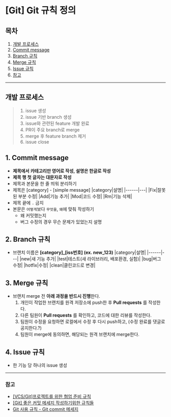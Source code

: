 [Git] Git 규칙 정의
===============
## 목차
1. [개발 프로세스](#개발-프로세스)
2. [Commit message](#1-commit-message)
3. [Branch 규칙](#2-branch-규칙)
4. [Merge 규칙](#3-merge-규칙)
5. [Issue 규칙](#4-issue-규칙)
6. [참고](#참고)
---

## 개발 프로세스
> 1. issue 생성
> 2. issue 기반 branch 생성
> 3. issue와 관련된 feature 개발 완료
> 4. PR이 주요 branch로 merge
> 5. merge 후 feature branch 제거
> 6. issue close

## 1. Commit message
- **제목에서 카테고리만 영어로 작성, 설명은 한글로 작성**
- **제목 행 첫 글자는 대문자로 작성**
- 제목과 본문을 한 줄 띄워 분리하기
- 제목은 [category] - [simple message]
  |category|설명|
  |------|---|
  |Fix|잘못된 부분 수정|
  |Add|기능 추가|
  |Mod|코드 수정|
  |Rm|기능 삭제|
- 제목 끝에 `.` 금지
- 본문은 `어떻게`보다 `무엇을`, `왜`에 맞춰 작성하기
    - 왜 커밋했는지
    - 버그 수정의 경우 무슨 문제가 있었는지 설명

## 2. Branch 규칙
- 브랜치 이름은 **[category]_[iss번호] (ex. new_123)**
  |category|설명|
  |------|---|
  |new|새 기능 추가|
  |test|테스트(새 라이브러리, 배포환경, 실험)|
  |bug|버그 수정|
  |hotfix|수정|
  |clean|클린코드로 변경|
  
## 3. Merge 규칙
- 브랜치 merge 전 **아래 과정을 반드시 진행**한다.
    1. 개인이 작업한 브랜치를 원격 저장소에 push한 후 **Pull requests** 를 작성한다.
    2. 다른 팀원이 **Pull requests** 를 확인하고, 코드에 대한 리뷰를 작성한다.
    3. 팀원이 수정을 요청하면 로컬에서 수정 후 다시 push하고, (수정 완료를 댓글로 공지한다.?)
    4. 팀원이 merge에 동의하면, 해당되는 원격 브랜치에 merge한다.
  
## 4. Issue 규칙
- 한 기능 당 하나의 issue 생성



---

### 참고
- [[VCS/Git]프로젝트를 위한 협업 준비 규칙](https://nomad-programmer.tistory.com/35)
- [[Git] 좋은 커밋 메세지 작성하기위한 규칙들](https://beomseok95.tistory.com/328)
- [Git 사용 규칙 - Git commit 메세지](https://tttsss77.tistory.com/58)
